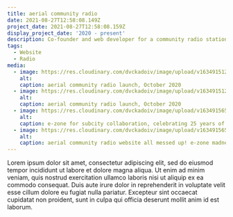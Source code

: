 ```yaml
---
title: aerial community radio
date: 2021-08-27T12:58:08.149Z
project_date: 2021-08-27T12:58:08.159Z
display_project_date: '2020 - present'
description: Co-founder and web developer for a community radio station based in Aberdeen
tags:
  - Website
  - Radio
media:
  - image: https://res.cloudinary.com/dvckadoiv/image/upload/v1634915123/Soft%20Refresh/aerial%20community%20radio/aerial-image-2_cyayly.jpg
    alt: 
    caption: aerial community radio launch, October 2020
  - image: https://res.cloudinary.com/dvckadoiv/image/upload/v1634915122/Soft%20Refresh/aerial%20community%20radio/aerial-image-1_cydcud.jpg
    alt:
    caption: aerial community radio launch, October 2020
  - image: https://res.cloudinary.com/dvckadoiv/image/upload/v1634915652/Soft%20Refresh/aerial%20community%20radio/Screenshot_2021-05-01_at_18.18.27-pichi_zqlbf2.jpg
    alt:
    caption: e-zone for subcity collaboration, celebrating 25 years of subcity radio.
  - image: https://res.cloudinary.com/dvckadoiv/image/upload/v1634915652/Soft%20Refresh/aerial%20community%20radio/Screenshot_2020-10-30_at_00.28.38-pichi_y2vwxp.jpg
    alt:
    caption: aerial community radio website all messed up! e-zone madness!
---
```

Lorem ipsum dolor sit amet, consectetur adipiscing elit, sed do eiusmod tempor incididunt ut labore et dolore magna aliqua. Ut enim ad minim veniam, quis nostrud exercitation ullamco laboris nisi ut aliquip ex ea commodo consequat. Duis aute irure dolor in reprehenderit in voluptate velit esse cillum dolore eu fugiat nulla pariatur. Excepteur sint occaecat cupidatat non proident, sunt in culpa qui officia deserunt mollit anim id est laborum.
